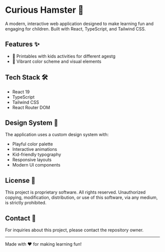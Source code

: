 # Curious Hamster 🐹

A modern, interactive web application designed to make learning fun and engaging for children. Built with React, TypeScript, and Tailwind CSS.

## Features ✨

- 🎨 Printables with kids activities for different agestg
- 🌈 Vibrant color scheme and visual elements

## Tech Stack 🛠️

- React 19
- TypeScript
- Tailwind CSS
- React Router DOM

## Design System 🎨

The application uses a custom design system with:
- Playful color palette
- Interactive animations
- Kid-friendly typography
- Responsive layouts
- Modern UI components

## License 📄

This project is proprietary software. All rights reserved. Unauthorized copying, modification, distribution, or use of this software, via any medium, is strictly prohibited.

## Contact 📧

For inquiries about this project, please contact the repository owner.

---

Made with ❤️ for making learning fun!

